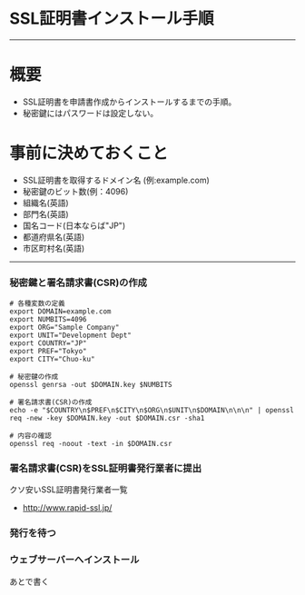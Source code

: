 SSL証明書インストール手順
=====
- - -
# 概要
* SSL証明書を申請書作成からインストールするまでの手順。
* 秘密鍵にはパスワードは設定しない。

# 事前に決めておくこと
* SSL証明書を取得するドメイン名 (例:example.com)
* 秘密鍵のビット数(例：4096)
* 組織名(英語)
* 部門名(英語)
* 国名コード(日本ならば"JP")
* 都道府県名(英語)
* 市区町村名(英語)

- - -
### 秘密鍵と署名請求書(CSR)の作成
    # 各種変数の定義
    export DOMAIN=example.com
    export NUMBITS=4096
    export ORG="Sample Company"
    export UNIT="Development Dept"
    export COUNTRY="JP"
    export PREF="Tokyo"
    export CITY="Chuo-ku"
    
    # 秘密鍵の作成
    openssl genrsa -out $DOMAIN.key $NUMBITS
    
    # 署名請求書(CSR)の作成
    echo -e "$COUNTRY\n$PREF\n$CITY\n$ORG\n$UNIT\n$DOMAIN\n\n\n" | openssl req -new -key $DOMAIN.key -out $DOMAIN.csr -sha1
    
    # 内容の確認
    openssl req -noout -text -in $DOMAIN.csr
    
### 署名請求書(CSR)をSSL証明書発行業者に提出

クソ安いSSL証明書発行業者一覧

* http://www.rapid-ssl.jp/

### 発行を待つ

### ウェブサーバーへインストール

あとで書く
